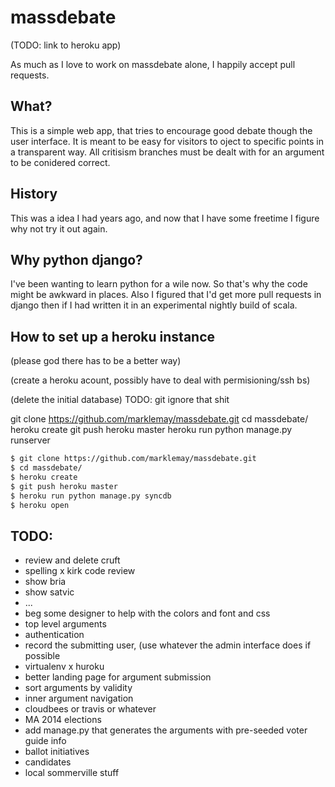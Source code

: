 massdebate
==========

(TODO: link to heroku app)

As much as I love to work on massdebate alone, I happily accept pull requests.

What?
-----
This is a simple web app, that tries to encourage good debate though the user interface.  It is meant to be easy for visitors to oject to specific points in a transparent way. All critisism branches must be dealt with for an argument to be conidered correct.

History
-------
This was a idea I had years ago, and now that I have some freetime I figure why not try it out again.

Why python django?
------------------
I've been wanting to learn python for a wile now.  So that's why the code might be awkward in places.  Also I figured that I'd get more pull requests in django then if I had written it in an experimental nightly build of scala.

How to set up a heroku instance
-------------------------------
(please god there has to be a better way)

(create a heroku acount, possibly have to deal with permisioning/ssh bs)

(delete the initial database) TODO: git ignore that shit

git clone https://github.com/marklemay/massdebate.git
cd massdebate/
heroku create
git push heroku master
heroku run python manage.py runserver
```bash
$ git clone https://github.com/marklemay/massdebate.git
$ cd massdebate/
$ heroku create
$ git push heroku master
$ heroku run python manage.py syncdb
$ heroku open
```

TODO:
-----
 - review and delete cruft
  - spelling
  x kirk code review
  - show bria
  - show satvic
  - ...
  - beg some designer to help with the colors and font and css
 - top level arguments
 - authentication
 - record the submitting user, (use whatever the admin interface does if possible
 - virtualenv
 x huroku
 - better landing page for argument submission
 - sort arguments by validity
 - inner argument navigation
 - cloudbees or travis or whatever
- MA 2014 elections
 - add manage.py that generates the arguments with pre-seeded voter guide info
 - ballot initiatives
 - candidates
 - local sommerville stuff

